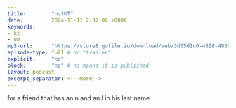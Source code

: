 ```yaml
---
title:        "notKT"
date:         2024-11-11 2:32:00 +0800
keywords:
- kt
- um
mp3-url:      "https://store8.gofile.io/download/web/3d65d1c0-4528-4935-bab4-c6f31cecab87/KT%20%23691%20-%20JAMES%20MCCANN%20%2B%20ARI%20MATTI.m4a"
episode-type: full # or "trailer"
explicit:     "no"
block:        "no" # no means it is published
layout: podcast
excerpt_separator: <!--more-->
---
```

<!--more-->

for a friend that has an n and an l in his last name
